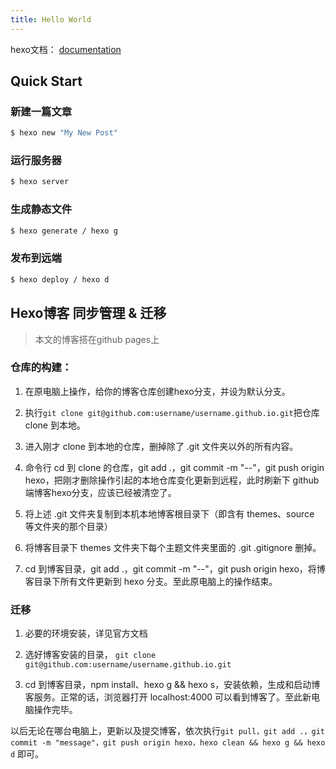 ```yaml
---
title: Hello World
---
```

hexo文档： [documentation](https://hexo.io/docs/)

## Quick Start

### 新建一篇文章

``` bash
$ hexo new "My New Post"
```

### 运行服务器

``` bash
$ hexo server
```

### 生成静态文件

``` bash
$ hexo generate / hexo g
```

### 发布到远端

``` bash
$ hexo deploy / hexo d
```

## Hexo博客 同步管理 & 迁移

> 本文的博客搭在github pages上

### 仓库的构建：

1. 在原电脑上操作，给你的博客仓库创建hexo分支，并设为默认分支。

2. 执行`git clone git@github.com:username/username.github.io.git`把仓库 clone 到本地。

3. 进入刚才 clone 到本地的仓库，删掉除了 .git 文件夹以外的所有内容。

4. 命令行 cd 到 clone 的仓库，git add .，git commit -m "--"，git push origin hexo，把刚才删除操作引起的本地仓库变化更新到远程，此时刷新下 github 端博客hexo分支，应该已经被清空了。

5. 将上述 .git 文件夹复制到本机本地博客根目录下（即含有 themes、source 等文件夹的那个目录）

6. 将博客目录下 themes 文件夹下每个主题文件夹里面的 .git .gitignore 删掉。

7. cd 到博客目录，git add .，git commit -m "--"，git push origin hexo，将博客目录下所有文件更新到 hexo 分支。至此原电脑上的操作结束。

### 迁移

1. 必要的环境安装，详见官方文档

2. 选好博客安装的目录， `git clone git@github.com:username/username.github.io.git`

3. cd 到博客目录，npm install、hexo g && hexo s，安装依赖，生成和启动博客服务。正常的话，浏览器打开 localhost:4000 可以看到博客了。至此新电脑操作完毕。

以后无论在哪台电脑上，更新以及提交博客，依次执行`git pull，git add .，git commit -m "message"，git push origin hexo，hexo clean && hexo g && hexo d` 即可。

